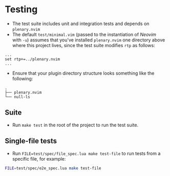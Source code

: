 # Testing

- The test suite includes unit and integration tests and depends on
  `plenary.nvim`
- The default `test/minimal.vim` (passed to the instantiation of _Neovim_ with
  `-u`) assumes that you've installed `plenary.nvim` one directory above where
  this project lives, since the test suite modifies `rtp` as follows:

```vim
...
set rtp+=../plenary.nvim
...
```

- Ensure that your plugin directory structure looks something like the
  following:

```vim
.
├── plenary.nvim
└── null-ls
```

## Suite

- Run `make test` in the root of the project to run the test suite.

## Single-file tests

- Run `FILE=test/spec/file_spec.lua make test-file` to run tests from a specific
  file, for example:

```sh
FILE=test/spec/e2e_spec.lua make test-file
```
